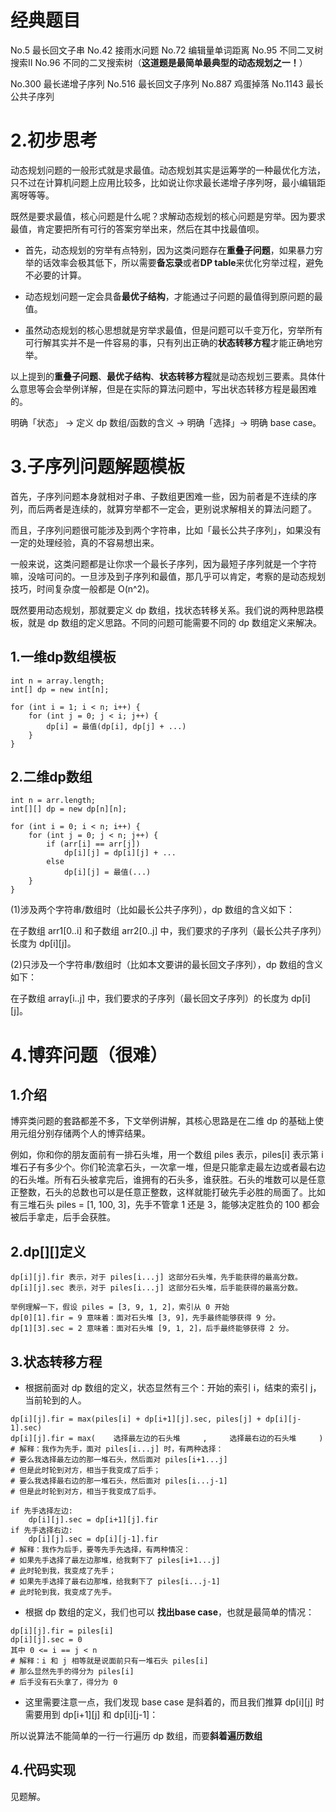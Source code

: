 # 经典题目

No.5 最长回文子串 No.42 接雨水问题 No.72 编辑量单词距离 No.95 不同二叉树搜索II No.96 不同的二叉搜索树（**这道题是最简单最典型的动态规划之一！**）

No.300 最长递增子序列 No.516 最长回文子序列 No.887 鸡蛋掉落 No.1143 最长公共子序列 

# 2.初步思考

动态规划问题的一般形式就是求最值。动态规划其实是运筹学的一种最优化方法，只不过在计算机问题上应用比较多，比如说让你求最长递增子序列呀，最小编辑距离呀等等。

既然是要求最值，核心问题是什么呢？求解动态规划的核心问题是穷举。因为要求最值，肯定要把所有可行的答案穷举出来，然后在其中找最值呗。


+ 首先，动态规划的穷举有点特别，因为这类问题存在**重叠子问题**，如果暴力穷举的话效率会极其低下，所以需要**备忘录**或者**DP table**来优化穷举过程，避免不必要的计算。

+ 动态规划问题一定会具备**最优子结构**，才能通过子问题的最值得到原问题的最值。

+ 虽然动态规划的核心思想就是穷举求最值，但是问题可以千变万化，穷举所有可行解其实并不是一件容易的事，只有列出正确的**状态转移方程**才能正确地穷举。

以上提到的**重叠子问题**、**最优子结构**、**状态转移方程**就是动态规划三要素。具体什么意思等会会举例详解，但是在实际的算法问题中，写出状态转移方程是最困难的。

明确「状态」 -> 定义 dp 数组/函数的含义 -> 明确「选择」-> 明确 base case。

# 3.子序列问题解题模板

首先，子序列问题本身就相对子串、子数组更困难一些，因为前者是不连续的序列，而后两者是连续的，就算穷举都不一定会，更别说求解相关的算法问题了。

而且，子序列问题很可能涉及到两个字符串，比如「最长公共子序列」，如果没有一定的处理经验，真的不容易想出来。

一般来说，这类问题都是让你求一个最长子序列，因为最短子序列就是一个字符嘛，没啥可问的。一旦涉及到子序列和最值，那几乎可以肯定，考察的是动态规划技巧，时间复杂度一般都是 O(n^2)。

既然要用动态规划，那就要定义 dp 数组，找状态转移关系。我们说的两种思路模板，就是 dp 数组的定义思路。不同的问题可能需要不同的 dp 数组定义来解决。

## 1.一维dp数组模板
```
int n = array.length;
int[] dp = new int[n];

for (int i = 1; i < n; i++) {
    for (int j = 0; j < i; j++) {
        dp[i] = 最值(dp[i], dp[j] + ...)
    }
}
```
## 2.二维dp数组
```
int n = arr.length;
int[][] dp = new dp[n][n];

for (int i = 0; i < n; i++) {
    for (int j = 0; j < n; j++) {
        if (arr[i] == arr[j]) 
            dp[i][j] = dp[i][j] + ...
        else
            dp[i][j] = 最值(...)
    }
}
```
(1)涉及两个字符串/数组时（比如最长公共子序列），dp 数组的含义如下：

在子数组 arr1[0..i] 和子数组 arr2[0..j] 中，我们要求的子序列（最长公共子序列）长度为 dp[i][j]。

(2)只涉及一个字符串/数组时（比如本文要讲的最长回文子序列），dp 数组的含义如下：

在子数组 array[i..j] 中，我们要求的子序列（最长回文子序列）的长度为 dp[i][j]。

# 4.博弈问题（很难）

## 1.介绍

博弈类问题的套路都差不多，下文举例讲解，其核心思路是在二维 dp 的基础上使用元组分别存储两个人的博弈结果。

例如，你和你的朋友面前有一排石头堆，用一个数组 piles 表示，piles[i] 表示第 i 堆石子有多少个。你们轮流拿石头，一次拿一堆，但是只能拿走最左边或者最右边的石头堆。所有石头被拿完后，谁拥有的石头多，谁获胜。石头的堆数可以是任意正整数，石头的总数也可以是任意正整数，这样就能打破先手必胜的局面了。比如有三堆石头 piles = [1, 100, 3]，先手不管拿 1 还是 3，能够决定胜负的 100 都会被后手拿走，后手会获胜。

## 2.dp[][]定义

```
dp[i][j].fir 表示，对于 piles[i...j] 这部分石头堆，先手能获得的最高分数。
dp[i][j].sec 表示，对于 piles[i...j] 这部分石头堆，后手能获得的最高分数。

举例理解一下，假设 piles = [3, 9, 1, 2]，索引从 0 开始
dp[0][1].fir = 9 意味着：面对石头堆 [3, 9]，先手最终能够获得 9 分。
dp[1][3].sec = 2 意味着：面对石头堆 [9, 1, 2]，后手最终能够获得 2 分。
```
## 3.状态转移方程

+ 根据前面对 dp 数组的定义，状态显然有三个：开始的索引 i，结束的索引 j，当前轮到的人。
```
dp[i][j].fir = max(piles[i] + dp[i+1][j].sec, piles[j] + dp[i][j-1].sec)
dp[i][j].fir = max(    选择最左边的石头堆     ,     选择最右边的石头堆     )
# 解释：我作为先手，面对 piles[i...j] 时，有两种选择：
# 要么我选择最左边的那一堆石头，然后面对 piles[i+1...j]
# 但是此时轮到对方，相当于我变成了后手；
# 要么我选择最右边的那一堆石头，然后面对 piles[i...j-1]
# 但是此时轮到对方，相当于我变成了后手。

if 先手选择左边:
    dp[i][j].sec = dp[i+1][j].fir
if 先手选择右边:
    dp[i][j].sec = dp[i][j-1].fir
# 解释：我作为后手，要等先手先选择，有两种情况：
# 如果先手选择了最左边那堆，给我剩下了 piles[i+1...j]
# 此时轮到我，我变成了先手；
# 如果先手选择了最右边那堆，给我剩下了 piles[i...j-1]
# 此时轮到我，我变成了先手。
```
+ 根据 dp 数组的定义，我们也可以 **找出base case**，也就是最简单的情况：
```
dp[i][j].fir = piles[i]
dp[i][j].sec = 0
其中 0 <= i == j < n
# 解释：i 和 j 相等就是说面前只有一堆石头 piles[i]
# 那么显然先手的得分为 piles[i]
# 后手没有石头拿了，得分为 0
```
+ 这里需要注意一点，我们发现 base case 是斜着的，而且我们推算 dp[i][j] 时需要用到 dp[i+1][j] 和 dp[i][j-1]：

所以说算法不能简单的一行一行遍历 dp 数组，而要**斜着遍历数组**

## 4.代码实现

见题解。
